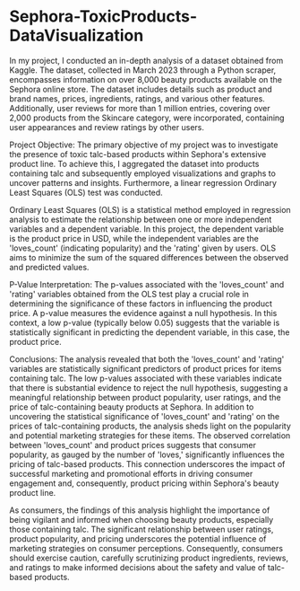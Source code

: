 # Sephora-ToxicProducts-DataVisualization

In my project, I conducted an in-depth analysis of a dataset obtained from Kaggle. The dataset, collected in March 2023 through a Python scraper, encompasses information on over 8,000 beauty products available on the Sephora online store. The dataset includes details such as product and brand names, prices, ingredients, ratings, and various other features. Additionally, user reviews for more than 1 million entries, covering over 2,000 products from the Skincare category, were incorporated, containing user appearances and review ratings by other users.

Project Objective:
The primary objective of my project was to investigate the presence of toxic talc-based products within Sephora's extensive product line. To achieve this, I aggregated the dataset into products containing talc and subsequently employed visualizations and graphs to uncover patterns and insights. Furthermore, a linear regression Ordinary Least Squares (OLS) test was conducted.

Ordinary Least Squares (OLS) is a statistical method employed in regression analysis to estimate the relationship between one or more independent variables and a dependent variable. In this project, the dependent variable is the product price in USD, while the independent variables are the 'loves_count' (indicating popularity) and the 'rating' given by users. OLS aims to minimize the sum of the squared differences between the observed and predicted values.

P-Value Interpretation:
The p-values associated with the 'loves_count' and 'rating' variables obtained from the OLS test play a crucial role in determining the significance of these factors in influencing the product price. A p-value measures the evidence against a null hypothesis. In this context, a low p-value (typically below 0.05) suggests that the variable is statistically significant in predicting the dependent variable, in this case, the product price.

Conclusions:
The analysis revealed that both the 'loves_count' and 'rating' variables are statistically significant predictors of product prices for items containing talc. The low p-values associated with these variables indicate that there is substantial evidence to reject the null hypothesis, suggesting a meaningful relationship between product popularity, user ratings, and the price of talc-containing beauty products at Sephora. In addition to uncovering the statistical significance of 'loves_count' and 'rating' on the prices of talc-containing products, the analysis sheds light on the popularity and potential marketing strategies for these items. The observed correlation between 'loves_count' and product prices suggests that consumer popularity, as gauged by the number of 'loves,' significantly influences the pricing of talc-based products. This connection underscores the impact of successful marketing and promotional efforts in driving consumer engagement and, consequently, product pricing within Sephora's beauty product line.

As consumers, the findings of this analysis highlight the importance of being vigilant and informed when choosing beauty products, especially those containing talc. The significant relationship between user ratings, product popularity, and pricing underscores the potential influence of marketing strategies on consumer perceptions. Consequently, consumers should exercise caution, carefully scrutinizing product ingredients, reviews, and ratings to make informed decisions about the safety and value of talc-based products.


